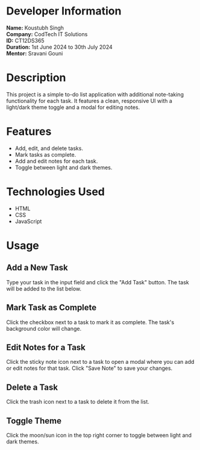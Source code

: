 # Developer Information
**Name:** Koustubh Singh  
**Company:** CodTech IT Solutions  
**ID:** CT12DS365  
**Duration:** 1st June 2024 to 30th July 2024  
**Mentor:** Sravani Gouni  

# Description
This project is a simple to-do list application with additional note-taking functionality for each task. It features a clean, responsive UI with a light/dark theme toggle and a modal for editing notes.

# Features
- Add, edit, and delete tasks.
- Mark tasks as complete.
- Add and edit notes for each task.
- Toggle between light and dark themes.

# Technologies Used
- HTML
- CSS
- JavaScript

# Usage

## Add a New Task
Type your task in the input field and click the "Add Task" button. The task will be added to the list below.

## Mark Task as Complete
Click the checkbox next to a task to mark it as complete. The task's background color will change.

## Edit Notes for a Task
Click the sticky note icon next to a task to open a modal where you can add or edit notes for that task. Click "Save Note" to save your changes.

## Delete a Task
Click the trash icon next to a task to delete it from the list.

## Toggle Theme
Click the moon/sun icon in the top right corner to toggle between light and dark themes.
